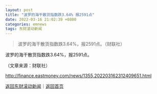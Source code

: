 ```yaml
---
layout: post
title: "波罗的海干散货指数跌3.64% 报2591点"
date: 2022-03-16 21:02:39 +0800
categories: emnews
tags: 东财滚动新闻
---
```

> 波罗的海干散货指数跌3.64%，报2591点。（财联社）

<p>波罗的海干散货指数跌3.64%，报2591点。</p><p class="em_media">（文章来源：财联社）</p>

<http://finance.eastmoney.com/news/1355,202203162312409651.html>

[返回东财滚动新闻](//finews.withounder.com/emnews/)｜[返回首页](//finews.withounder.com/)